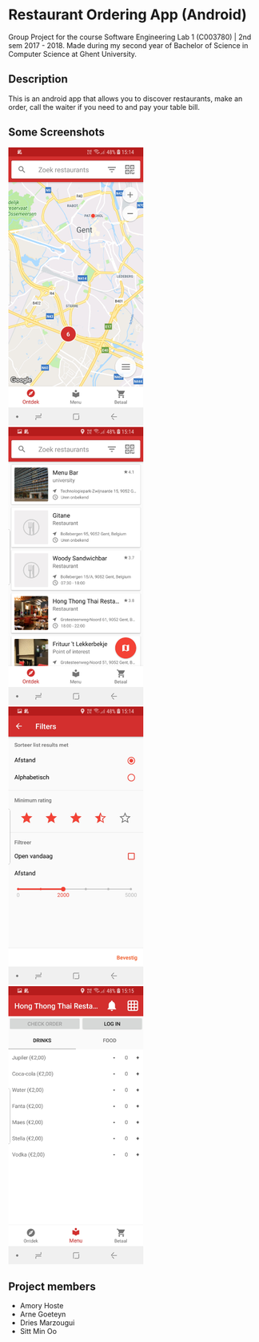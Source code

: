 # Restaurant Ordering App (Android)
Group Project for the course Software Engineering Lab 1 (C003780) | 2nd sem 2017 - 2018. Made during my second year of Bachelor of Science in Computer Science at Ghent University.

## Description
This is an android app that allows you to discover restaurants, make an order, call the waiter if you need to and pay your table bill.

## Some Screenshots
<img src="screens/screenshot_1.jpg" width="270" height="555"/>  <img src="screens/screenshot_2.jpg" width="270" height="555"/>  
<img src="screens/screenshot_3.jpg" width="270" height="555"/>  <img src="screens/screenshot_4.jpg" width="270" height="555"/>

## Project members
- Amory Hoste
- Arne Goeteyn
- Dries Marzougui
- Sitt Min Oo
